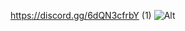 https://discord.gg/6dQN3cfrbY (1)
![Alt](https://repobeats.axiom.co/api/embed/1678325fb8cbd5e56f9992662c25fe736f90d8b9.svg "Repobeats analytics image")
